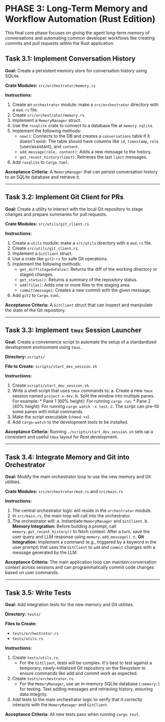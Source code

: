 # PHASE 3: Long-Term Memory and Workflow Automation (Rust Edition)

This final core phase focuses on giving the agent long-term memory of conversations and automating common developer workflows like creating commits and pull requests within the Rust application.

## Task 3.1: Implement Conversation History

**Goal:** Create a persistent memory store for conversation history using SQLite.

**Crate Modules:** `src/orchestrator/memory.rs`

**Instructions:**

1.  Create an `orchestrator` module: make a `src/orchestrator` directory with a `mod.rs` file.
2.  Create `src/orchestrator/memory.rs`.
3.  Implement a `MemoryManager` struct.
4.  Use the `rusqlite` crate to connect to a database file at `memory.sqlite`.
5.  Implement the following methods:
    *   `new()`: Connects to the DB and creates a `conversations` table if it doesn't exist. The table should have columns like `id`, `timestamp`, `role` (user/assistant), and `content`.
    *   `add_message(role, content)`: Adds a new message to the history.
    *   `get_recent_history(limit)`: Retrieves the last `limit` messages.
6.  Add `rusqlite` to `Cargo.toml`.

**Acceptance Criteria:** A `MemoryManager` that can persist conversation history to an SQLite database and retrieve it.

---

## Task 3.2: Implement Git Client for PRs

**Goal:** Create a utility to interact with the local Git repository to stage changes and prepare summaries for pull requests.

**Crate Modules:** `src/utils/git_client.rs`

**Instructions:**

1.  Create a `utils` module: make a `src/utils` directory with a `mod.rs` file.
2.  Create `src/utils/git_client.rs`.
3.  Implement a `GitClient` struct.
4.  Use a crate like `git2-rs` for safe Git operations.
5.  Implement the following methods:
    *   `get_diff(staged=False)`: Returns the diff of the working directory or staged changes.
    *   `get_status()`: Returns a summary of the repository status.
    *   `add(files)`: Adds one or more files to the staging area.
    *   `commit(message)`: Creates a new commit with the given message.
6.  Add `git2` to `Cargo.toml`.

**Acceptance Criteria:** A `GitClient` struct that can inspect and manipulate the state of the Git repository.

---

## Task 3.3: Implement `tmux` Session Launcher

**Goal:** Create a convenience script to automate the setup of a standardized development environment using `tmux`.

**Directory:** `scripts/`

**File to Create:** `scripts/start_dev_session.sh`

**Instructions:**

1.  Create `scripts/start_dev_session.sh`.
2.  Write a shell script that uses `tmux` commands to:
    a.  Create a new `tmux` session named `project-x-dev`.
    b.  Split the window into multiple panes. For example:
        *   Pane 1 (60% height): For running `cargo run`.
        *   Pane 2 (40% height): For running `cargo watch -x test`.
    c.  The script can pre-fill some panes with initial commands.
3.  Make the script executable (`chmod +x`).
4.  Add `cargo-watch` to the development tools to be installed.

**Acceptance Criteria:** Running `./scripts/start_dev_session.sh` sets up a consistent and useful `tmux` layout for Rust development.

---

## Task 3.4: Integrate Memory and Git into Orchestrator

**Goal:** Modify the main orchestrator loop to use the new memory and Git utilities.

**Crate Modules:** `src/orchestrator/mod.rs` and `src/main.rs`

**Instructions:**

1.  The central orchestrator logic will reside in the `orchestrator` module.
2.  In `src/main.rs`, the main loop will call into the orchestrator.
3.  The orchestrator will:
    a.  Instantiate `MemoryManager` and `GitClient`.
    b.  **Memory Integration:** Before building a prompt, call `memory.get_recent_history()` to fetch context. After a turn, save the user query and LLM response using `memory.add_message()`.
    c.  **Git Integration:** Implement a command (e.g., triggered by a keyword in the user prompt) that uses the `GitClient` to `add` and `commit` changes with a message generated by the LLM.

**Acceptance Criteria:** The main application loop can maintain conversation context across sessions and can programmatically commit code changes based on user commands.

---

## Task 3.5: Write Tests

**Goal:** Add integration tests for the new memory and Git utilities.

**Directory:** `tests/`

**Files to Create:**
*   `tests/orchestrator.rs`
*   `tests/utils.rs`

**Instructions:**

1.  Create `tests/utils.rs`.
    *   For the `GitClient`, tests will be complex. It's best to test against a temporary, newly-initialized Git repository on the filesystem to ensure commands like add and commit work as expected.
2.  Create `tests/orchestrator.rs`.
    *   For the `MemoryManager`, use an in-memory SQLite database (`:memory:`) for testing. Test adding messages and retrieving history, ensuring data integrity.
3.  Add tests to the main orchestrator logic to verify that it correctly interacts with the `MemoryManager` and `GitClient`.

**Acceptance Criteria:** All new tests pass when running `cargo test`. 
